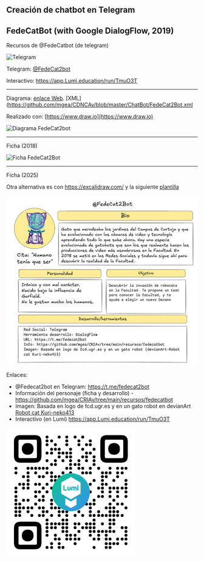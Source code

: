 

## Creación de chatbot en Telegram 


## FedeCatBot (with Google DialogFlow, 2019)  

Recursos de @FedeCatbot (de telegram)


![Telegram](https://cdn3.iconfinder.com/data/icons/popular-services-brands-vol-2/512/telegram-128.png)

Telegram: [@FedeCat2bot](https://t.me/FedeCat2bot)

Interactivo: https://app.Lumi.education/run/TmuO3T



-----


Diagrama: [enlace Web](https://www.draw.io/?lightbox=1&highlight=0000ff&edit=_blank&layers=1&nav=1&title=FedeCatBot#Uhttps%3A%2F%2Fdrive.google.com%2Fuc%3Fid%3D1NNBOf8VXlUIO-EB5xKKLpZDiJHkuhgTz%26export%3Ddownload). [XML](https://github.com/mgea/CDNCAv/blob/master/ChatBot/FedeCat2Bot.xml

Realizado con: [https://www.draw.io](https://www.draw.io) 



![Diagrama FedeCat2bot](https://github.com/mgea/CDNCAv/blob/master/ChatBot/FedeCat2Bot.png)

---

Ficha (2018)

![Ficha FedeCat2Bot](https://github.com/mgea/CDNCAv/blob/master/ChatBot/Ficha_FedeCat2Bot.png)

***

Ficha (2025)

Otra alternativa es con https://excalidraw.com/ y la siguiente [plantilla](https://github.com/mgea/my_storytelling/blob/main/ficha_personaje.excalidraw)

![Ficha actualizada](https://github.com/mgea/CRIAv/blob/main/recursos/fedecatbot/FedeCatBot25.png)

Enlaces: 

* @Fedecat2bot en Telegram: https://t.me/fedecat2bot
* Información del personaje (ficha y desarrollo) - https://github.com/mgea/CRIAv/tree/main/recursos/fedecatbot
* Imagen: Basada en logo de fcd.ugr.es y en un gato robot en devianArt [Robot cat Kuri-neko413](https://www.deviantart.com/kuri-neko413/art/Robot-cat-for-Rusland-131789906)
* Interactivo (en Lumi) https://app.Lumi.education/run/TmuO3T

![qr](https://github.com/mgea/CRIAv/blob/main/recursos/fedecatbot/FedeCatBot_qr.png) 


